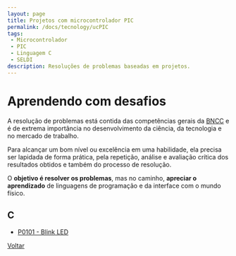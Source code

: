 ```yaml
---
layout: page
title: Projetos com microcontrolador PIC
permalink: /docs/tecnology/ucPIC
tags:
 - Microcontrolador
 - PIC
 - Linguagem C
 - SELDI
description: Resoluções de problemas baseadas em projetos.
---
```


# Aprendendo com desafios

A resolução de problemas está contida das competências gerais da [BNCC]({{site.baseurl}}/docs/#2-pensamento-científico-criativo-e-crítico) e é de extrema importância no desenvolvimento da ciência, da tecnologia e no mercado de trabalho.

Para alcançar um bom nível ou excelência em uma habilidade, ela precisa ser lapidada de forma prática, pela repetição, análise e avaliação crítica dos resultados obtidos e também do processo de resolução.

O **objetivo é resolver os problemas**, mas no caminho, **apreciar o aprendizado** de linguagens de programação e da interface com o mundo físico.

## C
* [P0101 - Blink LED]({{site.baseurl}}/2020/P0101-blinkLED)


[Voltar]({{site.baseurl}}/docs/tecnologia)